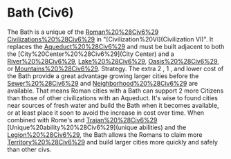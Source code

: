 # Bath (Civ6)

The Bath is a unique of the [Roman%20%28Civ6%29](Roman) [Civilizations%20%28Civ6%29](civilization) in "[Civilization%20VI](Civilization VI)". It replaces the [Aqueduct%20%28Civ6%29](Aqueduct) and must be built adjacent to both the [City%20Center%20%28Civ6%29](City Center) and a [River%20%28Civ6%29](River), [Lake%20%28Civ6%29](Lake), [Oasis%20%28Civ6%29](Oasis), or [Mountains%20%28Civ6%29](Mountain).
Strategy.
The extra 2 , 1 , and lower cost of the Bath provide a great advantage growing larger cities before the [Sewer%20%28Civ6%29](Sewer) and [Neighborhood%20%28Civ6%29](Neighborhood) are available. That means Roman cities with a Bath can support 2 more Citizens than those of other civilizations with an Aqueduct. It's wise to found cities near sources of fresh water and build the Bath when it becomes available, or at least place it soon to avoid the increase in cost over time. When combined with Rome's and [Trajan%20%28Civ6%29](Trajan's) [Unique%20ability%20%28Civ6%29](unique abilities) and the [Legion%20%28Civ6%29](Legion), the Bath allows the Romans to claim more [Territory%20%28Civ6%29](territory) and build larger cities more quickly and safely than other civs.